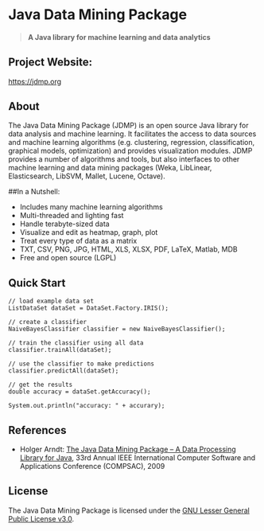 # Java Data Mining Package
> #### A Java library for machine learning and data analytics

## Project Website: 

https://jdmp.org

## About

The Java Data Mining Package (JDMP) is an open source Java library for data analysis and machine learning. 
It facilitates the access to data sources and machine learning algorithms (e.g. clustering, regression, 
classification, graphical models, optimization) and provides visualization modules. 
JDMP provides a number of algorithms and tools, but also interfaces to other machine learning and data 
mining packages (Weka, LibLinear, Elasticsearch, LibSVM, Mallet, Lucene, Octave).

##In a Nutshell:

- Includes many machine learning algorithms
- Multi-threaded and lighting fast
- Handle terabyte-sized data
- Visualize and edit as heatmap, graph, plot
- Treat every type of data as a matrix
- TXT, CSV, PNG, JPG, HTML, XLS, XLSX, PDF, LaTeX, Matlab, MDB
- Free and open source (LGPL)

## Quick Start

```
// load example data set
ListDataSet dataSet = DataSet.Factory.IRIS();

// create a classifier
NaiveBayesClassifier classifier = new NaiveBayesClassifier();

// train the classifier using all data
classifier.trainAll(dataSet);

// use the classifier to make predictions
classifier.predictAll(dataSet);

// get the results
double accuracy = dataSet.getAccuracy();

System.out.println("accuracy: " + accurary);
```

## References

- Holger Arndt: [The Java Data Mining Package – A Data Processing Library for Java](https://holger-arndt.de/library/COMPSAC2009-jdmp-draft.pdf), 33rd Annual IEEE International Computer Software and Applications Conference (COMPSAC), 2009

## License

The Java Data Mining Package is licensed under the [GNU Lesser General Public License v3.0](http://www.gnu.org/licenses/lgpl-3.0.en.html).
